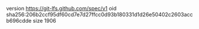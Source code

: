 version https://git-lfs.github.com/spec/v1
oid sha256:206b2ccf95df60cd7e7d27ffcc0d93b180331d1d26e50402c2603accb696cdde
size 1906
